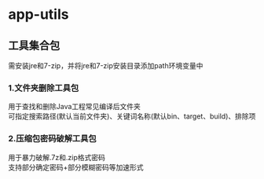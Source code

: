 # app-utils
## 工具集合包
需安装jre和7-zip，并将jre和7-zip安装目录添加path环境变量中
### 1.文件夹删除工具包
用于查找和删除Java工程常见编译后文件夹   
可指定搜索路径(默认当前文件夹)、关键词名称(默认bin、target、build)、排除项
### 2.压缩包密码破解工具包
用于暴力破解.7z和.zip格式密码   
支持部分确定密码+部分模糊密码等加速形式
